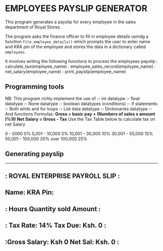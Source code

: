 <h1>EMPLOYEES PAYSLIP GENERATOR</h1>

This program generates a payslip for every employee
in the sales department of Royal Stores.

The program asks the finance officer to fill in employee details
usindg a function `file_employee_details()` which prompts the user to 
enter name and KRA pin of the employee and stores the data in a dictionary
called `employees`.

It involves writing the following functions to process the employees payslip
	: calculate_tax(employee_name)
	: employee_sales_record(employee_name)
	: net_salary(employee_name)
	: print_payslip(employee_name)

<h2>Programming tools</h2>
NB:
	This program richly implement the use of
	 :- int datatype
	 :- float datatype
	 :- None datatype
	 :- boolean datatypes (conditions)
	 :- if statements
	 :- Both while and for loops
	 :- List data datatype
	 :- Dictionaries datatype
	 :- And functions
Formulas:
	<strong>Gross = basic pay + (Numbers of sales  x amount )%10</strong>
	<strong>Net Salary = Gross - Tax</strong>
Use the Tax Table below to calculate tax on net Salary

0 - 5000 0%
5,001  - 10,000  5%
10,001 - 30,000  10%
30,001 - 50,000  15%
50,001 - 100,000 20%
over 100,000     25%




<h2>Generating payslip</h2>

 ------------------------------------------------
 :		ROYAL ENTERPRISE PAYROLL SLIP	        :
 ------------------------------------------------
 Name:                       KRA Pin:
 -------------------------------------------------
 : Hours 		Quantity sold             Amount :
 -------------------------------------------------


: Tax Rate:      14%             Tax Due: Ksh. 0       :
 -------------------------------------------------
 :Gross Salary: Ksh 0			Net Sal: Ksh. 0 :
 -------------------------------------------------
 




 

